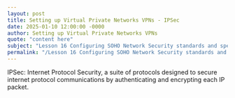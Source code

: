 ```yaml
---
layout: post
title: Setting up Virtual Private Networks VPNs - IPSec
date: 2025-01-10 12:00:00 -0000
author: Setting up Virtual Private Networks VPNs
quote: "content here"
subject: "Lesson 16 Configuring SOHO Network Security standards and specifications"
permalink: "/Lesson 16 Configuring SOHO Network Security standards and specifications/Setting up Virtual Private Networks VPNs/Setting up Virtual Private Networks VPNs - IPSec"
---
```


IPSec: Internet Protocol Security, a suite of protocols designed to secure internet protocol communications by authenticating and encrypting each IP packet.
